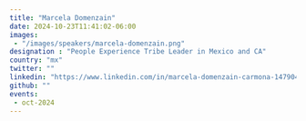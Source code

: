 ```yaml
---
title: "Marcela Domenzain"
date: 2024-10-23T11:41:02-06:00
images: 
 - "/images/speakers/marcela-domenzain.png"
designation : "People Experience Tribe Leader in Mexico and CA"
country: "mx"
twitter: ""
linkedin: "https://www.linkedin.com/in/marcela-domenzain-carmona-14790437/?originalSubdomain=mx"
github: ""
events: 
 - oct-2024
---
```



